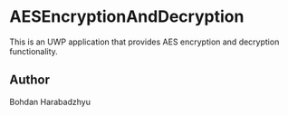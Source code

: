# AESEncryptionAndDecryption
This is an UWP application that provides AES encryption and decryption functionality.

## Author

Bohdan Harabadzhyu
